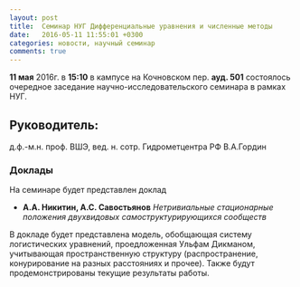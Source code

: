 ```yaml
---
layout: post
title:  Семинар НУГ Дифференциальные уравнения и численные методы
date:   2016-05-11 11:55:01 +0300
categories: новости, научный семинар
comments: true
---
```


**11 мая** 2016г. в **15:10** в кампусе на Кочновском пер. **ауд. 501** состоялось очередное заседание научно-исследовательского семинара в рамках НУГ.

## Руководитель:

д.ф.-м.н. проф. ВШЭ, вед. н. сотр. Гидрометцентра РФ В.А.Гордин

### Доклады

На семинаре будет представлен доклад

+ **А.А. Никитин, А.С. Савостьянов** _Нетривиальные стационарные положения двухвидовых самоструктурирующихся сообществ_

В докладе будет представлена модель, обобщающая систему логистических уравнений, проедложенная Ульфам Дикманом, учитывающая пространственную структуру (распространение, конурирование на разных расстояниях и прочее).
Также будут продемонстрированы текущие результаты работы.
